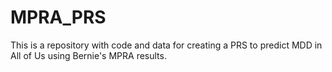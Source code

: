 # MPRA_PRS
This is a repository with code and data for creating a PRS to predict MDD in All of Us using  Bernie's MPRA results.
